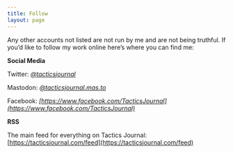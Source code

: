 ```yaml
---
title: Follow
layout: page
---
```


Any other accounts not listed are not run by me and are not being truthful. If you’d like to follow my work online here’s where you can find me:

**Social Media**

Twitter: *[@tacticsjournal](https://twitter.com/tacticsjournal)*

Mastodon: *[@tacticsjournal.mas.to](https://mas.to/@tacticsjournal)*

Facebook: *[https://www.facebook.com/TacticsJournal](https://www.facebook.com/TacticsJournal)*

**RSS**

The main feed for everything on Tactics Journal: [https://tacticsjournal.com/feed](https://tacticsjournal.com/feed)
